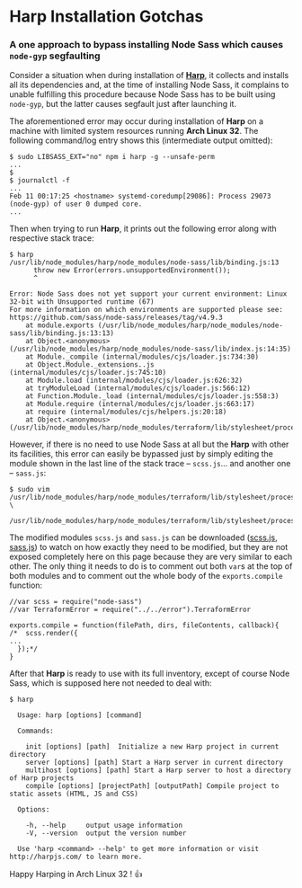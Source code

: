 # Harp Installation Gotchas

### A one approach to bypass installing Node Sass which causes `node-gyp` segfaulting

Consider a situation when during installation of **[Harp](https://harpjs.com "Harp, the static web server with built-in preprocessing")**, it collects and installs all its dependencies and, at the time of installing Node Sass, it complains to unable fulfilling this procedure because Node Sass has to be built using `node-gyp`, but the latter causes segfault just after launching it.

The aforementioned error may occur during installation of **Harp** on a machine with limited system resources running **Arch Linux 32**. The following command/log entry shows this (intermediate output omitted):

```
$ sudo LIBSASS_EXT="no" npm i harp -g --unsafe-perm
...
$
$ journalctl -f
...
Feb 11 00:17:25 <hostname> systemd-coredump[29086]: Process 29073 (node-gyp) of user 0 dumped core.
...
```

Then when trying to run **Harp**, it prints out the following error along with respective stack trace:

```
$ harp
/usr/lib/node_modules/harp/node_modules/node-sass/lib/binding.js:13
      throw new Error(errors.unsupportedEnvironment());
      ^

Error: Node Sass does not yet support your current environment: Linux 32-bit with Unsupported runtime (67)
For more information on which environments are supported please see:
https://github.com/sass/node-sass/releases/tag/v4.9.3
    at module.exports (/usr/lib/node_modules/harp/node_modules/node-sass/lib/binding.js:13:13)
    at Object.<anonymous> (/usr/lib/node_modules/harp/node_modules/node-sass/lib/index.js:14:35)
    at Module._compile (internal/modules/cjs/loader.js:734:30)
    at Object.Module._extensions..js (internal/modules/cjs/loader.js:745:10)
    at Module.load (internal/modules/cjs/loader.js:626:32)
    at tryModuleLoad (internal/modules/cjs/loader.js:566:12)
    at Function.Module._load (internal/modules/cjs/loader.js:558:3)
    at Module.require (internal/modules/cjs/loader.js:663:17)
    at require (internal/modules/cjs/helpers.js:20:18)
    at Object.<anonymous> (/usr/lib/node_modules/harp/node_modules/terraform/lib/stylesheet/processors/scss.js:1:74)
```

However, if there is no need to use Node Sass at all but the **Harp** with other its facilities, this error can easily be bypassed just by simply editing the module shown in the last line of the stack trace &ndash; `scss.js`... and another one &ndash; `sass.js`:

```
$ sudo vim /usr/lib/node_modules/harp/node_modules/terraform/lib/stylesheet/processors/scss.js \
           /usr/lib/node_modules/harp/node_modules/terraform/lib/stylesheet/processors/sass.js
```

The modified modules `scss.js` and `sass.js` can be downloaded ([scss.js](/data/docs/harp-inst/scss.js), [sass.js](/data/docs/harp-inst/sass.js)) to watch on how exactly they need to be modified, but they are not exposed completely here on this page because they are very similar to each other. The only thing it needs to do is to comment out both `var`s at the top of both modules and to comment out the whole body of the `exports.compile` function:

```
//var scss = require("node-sass")
//var TerraformError = require("../../error").TerraformError

exports.compile = function(filePath, dirs, fileContents, callback){
/*  scss.render({
...
  });*/
}
```

After that **Harp** is ready to use with its full inventory, except of course Node Sass, which is supposed here not needed to deal with:

```
$ harp

  Usage: harp [options] [command]

  Commands:

    init [options] [path]  Initialize a new Harp project in current directory
    server [options] [path] Start a Harp server in current directory
    multihost [options] [path] Start a Harp server to host a directory of Harp projects
    compile [options] [projectPath] [outputPath] Compile project to static assets (HTML, JS and CSS)

  Options:

    -h, --help     output usage information
    -V, --version  output the version number

  Use 'harp <command> --help' to get more information or visit http://harpjs.com/ to learn more.
```

Happy Harping in Arch Linux 32 ! :+1:
